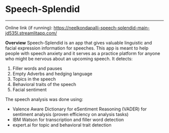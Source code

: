 # Speech-Splendid
---
Online link (if running): https://neelkondapalli-speech-splendid-main-jd535l.streamlitapp.com/

**Overview**
Speech-Splendid is an app that gives valuable linguistic and facial expression information for speeches. This app is meant to help people with speech anxiety and it serves as a practice platform for anyone who might be nervous about an upcoming speech. It detects:
1. Filler words and pauses
2. Empty Adverbs and hedging language
3. Topics in the speech
4. Behavioral traits of the speech
5. Facial sentiment


The speech analysis was done using:
- Valence Aware Dictionary for eSentiment Reasoning (VADER) for sentiment analysis (proven efficiency on analysis tasks)
- IBM Watson for transcription and filler word detection
- expert.ai for topic and behavioral trait detection
